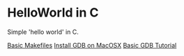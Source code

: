 # HelloWorld in C

Simple 'hello world' in C.

[Basic Makefiles](http://mrbook.org/blog/tutorials/make/)
[Install GDB on MacOSX](https://sourceware.org/gdb/wiki/BuildingOnDarwin)
[Basic GDB Tutorial](https://www.cs.umd.edu/~srhuang/teaching/cmsc212/gdb-tutorial-handout.pdf)
